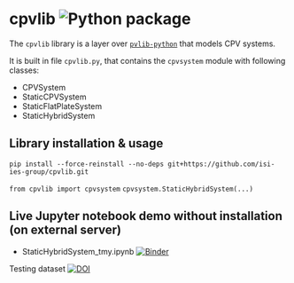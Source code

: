 # cpvlib ![Python package](https://github.com/isi-ies-group/cpvlib/workflows/Python%20package/badge.svg)
The `cpvlib` library is a layer over [`pvlib-python`](https://github.com/pvlib/pvlib-python) that models CPV systems.

It is built in file `cpvlib.py`, that contains the `cpvsystem` module with following classes:

* CPVSystem
* StaticCPVSystem
* StaticFlatPlateSystem
* StaticHybridSystem

## Library installation & usage
`pip install --force-reinstall --no-deps git+https://github.com/isi-ies-group/cpvlib.git`

`from cpvlib import cpvsystem`
`cpvsystem.StaticHybridSystem(...)`

## Live Jupyter notebook demo without installation (on external server)
* StaticHybridSystem_tmy.ipynb [![Binder](https://mybinder.org/badge_logo.svg)](https://mybinder.org/v2/gh/isi-ies-group/cpvlib/master?filepath=cpvlib/StaticHybridSystem_tmy.ipynb)

Testing dataset [![DOI](https://zenodo.org/badge/DOI/10.5281/zenodo.3346823.svg)](https://doi.org/10.5281/zenodo.3346823)
